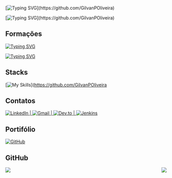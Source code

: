 [![Typing SVG](https://readme-typing-svg.demolab.com?font=Inconsolata&pause=1000&color=31F784&width=435&lines=Olá,;Salut,;Hello+There,)](https://github.com/GilvanPOliveira)

[![Typing SVG](https://readme-typing-svg.demolab.com?font=Inconsolata&pause=1000&color=31F784&width=435&lines=me+chamo+Gilvan+Oliveira.;je+m'appelle+Gilvan+Oliveira.;my+name+is+Gilvan+Oliveira.)](https://github.com/GilvanPOliveira)

## Formações
[![Typing SVG](https://readme-typing-svg.demolab.com?font=Inconsolata&pause=1000&color=31F784&width=435&lines=Desenvolvedor+FullStack)](https://gilvanpoliveira.github.io/)

[![Typing SVG](https://readme-typing-svg.demolab.com?font=Inconsolata&pause=1000&color=31F784&width=435&lines=Engenheiro+Civil)](https://www.linkedin.com/in/gilvanpoliveira/)

## Stacks
[![My Skills](https://skillicons.dev/icons?i=figma,html,css,bootstrap,js,styledcomponents,react,vite,git,github,nodejs,vscode,autocad,sketchup&perline=9)](https://github.com/GilvanPOliveira
<!--[![My Skills](https://skillicons.dev/icons?i=figma,html,css,bootstrap,js,styledcomponents,react,vite,vue,angular,nextjs,java,git,github,nodejs,vscode,mongodb,mysql,autocad,sketchup&perline=9)](https://github.com/GilvanPOliveira)-->

<!-- Social -->
## Contatos
<!--[![My Skills](https://skillicons.dev/icons?i=linkedin)](https://www.linkedin.com/in/gilvanpoliveira/)-->
<a href="https://www.linkedin.com/in/gilvanpoliveira/" target="_blank">
  <img src="https://skillicons.dev/icons?i=linkedin" alt="LinkedIn"/>
</a>
<!--[![My Skills](https://skillicons.dev/icons?i=gmail)](mailto:gilvanpoliveira06@gmail.com)-->
<a href="mailto:gilvanpoliveira06@gmail.com" target="_blank">|
  <img src="https://skillicons.dev/icons?i=gmail" alt="Gmail"/>
</a>
<!--[![My Skills](https://skillicons.dev/icons?i=devto)](https://dev.to/gilvanpoliveira)-->
<a href="https://dev.to/gilvanpoliveira" target="_blank">|
  <img src="https://skillicons.dev/icons?i=devto" alt="Dev.to"/>
</a>
<!--[![My Skills](https://skillicons.dev/icons?i=jenkins)](https://devpoolbr.com.br/profile/GilvanPOliveira)-->
<a href="https://devpoolbr.com.br/profile/GilvanPOliveira" target="_blank">|
  <img src="https://skillicons.dev/icons?i=jenkins" alt="Jenkins"/>
</a>

<!-- Portifólio -->
## Portifólio
<!--[![GitHub](https://img.shields.io/badge/GitHub-595959?style=for-the-badge&logo=github&logoColor=white)](https://gilvanpoliveira.github.io/)-->
<a href="https://gilvanpoliveira.github.io/" target="_blank">
  <img src="https://img.shields.io/badge/GitHub-595959?style=for-the-badge&logo=github&logoColor=white" alt="GitHub" />
</a>

## GitHub
<img align="right" src="https://github-readme-stats.vercel.app/api/top-langs/?username=GilvanPOliveira&layout=compact&langs_count=10&theme=dark"/>
<img src="https://github-readme-stats.vercel.app/api?username=GilvanPOliveira&theme=dark"/>

